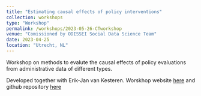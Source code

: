 ```yaml
---
title: "Estimating causal effects of policy interventions"
collection: workshops
type: "Workshop"
permalink: /workshops/2023-05-26-CTworkshop
venue: "Comissioned by ODISSEI Social Data Science Team"
date: 2023-04-25
location: "Utrecht, NL"
---
```


Workshop on methods to evalute the causal effects of policy evaluations from administrative data of different types. 

Developed together with Erik-Jan van Kesteren. Worskhop website [here](causalpolicy.nl) and github repository [here](https://github.com/sodascience/workshop_causal_impact_assessment)

